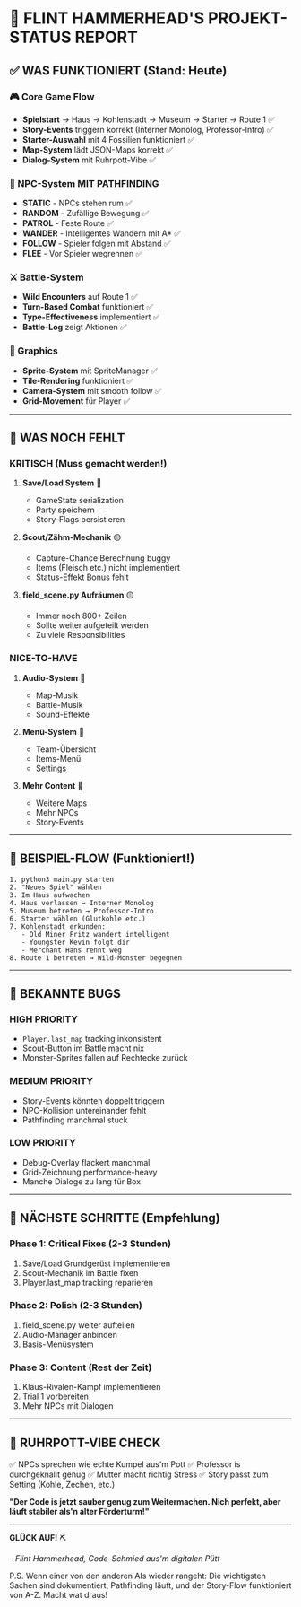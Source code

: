 # 🔨 FLINT HAMMERHEAD'S PROJEKT-STATUS REPORT

## ✅ WAS FUNKTIONIERT (Stand: Heute)

### 🎮 Core Game Flow
- **Spielstart** → Haus → Kohlenstadt → Museum → Starter → Route 1 ✅
- **Story-Events** triggern korrekt (Interner Monolog, Professor-Intro) ✅
- **Starter-Auswahl** mit 4 Fossilien funktioniert ✅
- **Map-System** lädt JSON-Maps korrekt ✅
- **Dialog-System** mit Ruhrpott-Vibe ✅

### 🤖 NPC-System MIT PATHFINDING
- **STATIC** - NPCs stehen rum ✅
- **RANDOM** - Zufällige Bewegung ✅
- **PATROL** - Feste Route ✅
- **WANDER** - Intelligentes Wandern mit A* ✅
- **FOLLOW** - Spieler folgen mit Abstand ✅
- **FLEE** - Vor Spieler wegrennen ✅

### ⚔️ Battle-System
- **Wild Encounters** auf Route 1 ✅
- **Turn-Based Combat** funktioniert ✅
- **Type-Effectiveness** implementiert ✅
- **Battle-Log** zeigt Aktionen ✅

### 🎨 Graphics
- **Sprite-System** mit SpriteManager ✅
- **Tile-Rendering** funktioniert ✅
- **Camera-System** mit smooth follow ✅
- **Grid-Movement** für Player ✅

---

## 🔧 WAS NOCH FEHLT

### KRITISCH (Muss gemacht werden!)
1. **Save/Load System** 🔴
   - GameState serialization
   - Party speichern
   - Story-Flags persistieren

2. **Scout/Zähm-Mechanik** 🟡
   - Capture-Chance Berechnung buggy
   - Items (Fleisch etc.) nicht implementiert
   - Status-Effekt Bonus fehlt

3. **field_scene.py Aufräumen** 🟡
   - Immer noch 800+ Zeilen
   - Sollte weiter aufgeteilt werden
   - Zu viele Responsibilities

### NICE-TO-HAVE
1. **Audio-System** 🔵
   - Map-Musik
   - Battle-Musik
   - Sound-Effekte

2. **Menü-System** 🔵
   - Team-Übersicht
   - Items-Menü
   - Settings

3. **Mehr Content** 🔵
   - Weitere Maps
   - Mehr NPCs
   - Story-Events

---

## 🎯 BEISPIEL-FLOW (Funktioniert!)

```
1. python3 main.py starten
2. "Neues Spiel" wählen
3. Im Haus aufwachen
4. Haus verlassen → Interner Monolog
5. Museum betreten → Professor-Intro
6. Starter wählen (Glutkohle etc.)
7. Kohlenstadt erkunden:
   - Old Miner Fritz wandert intelligent
   - Youngster Kevin folgt dir
   - Merchant Hans rennt weg
8. Route 1 betreten → Wild-Monster begegnen
```

---

## 🐛 BEKANNTE BUGS

### HIGH PRIORITY
- `Player.last_map` tracking inkonsistent
- Scout-Button im Battle macht nix
- Monster-Sprites fallen auf Rechtecke zurück

### MEDIUM PRIORITY
- Story-Events könnten doppelt triggern
- NPC-Kollision untereinander fehlt
- Pathfinding manchmal stuck

### LOW PRIORITY
- Debug-Overlay flackert manchmal
- Grid-Zeichnung performance-heavy
- Manche Dialoge zu lang für Box

---

## 📝 NÄCHSTE SCHRITTE (Empfehlung)

### Phase 1: Critical Fixes (2-3 Stunden)
1. Save/Load Grundgerüst implementieren
2. Scout-Mechanik im Battle fixen
3. Player.last_map tracking reparieren

### Phase 2: Polish (2-3 Stunden)
1. field_scene.py weiter aufteilen
2. Audio-Manager anbinden
3. Basis-Menüsystem

### Phase 3: Content (Rest der Zeit)
1. Klaus-Rivalen-Kampf implementieren
2. Trial 1 vorbereiten
3. Mehr NPCs mit Dialogen

---

## 💬 RUHRPOTT-VIBE CHECK

✅ NPCs sprechen wie echte Kumpel aus'm Pott
✅ Professor is durchgeknallt genug
✅ Mutter macht richtig Stress
✅ Story passt zum Setting (Kohle, Zechen, etc.)

**"Der Code is jetzt sauber genug zum Weitermachen. Nich perfekt, aber läuft stabiler als'n alter Förderturm!"**

---

**GLÜCK AUF!** ⛏️

*- Flint Hammerhead, Code-Schmied aus'm digitalen Pütt*

P.S. Wenn einer von den anderen AIs wieder rangeht: Die wichtigsten Sachen sind dokumentiert, Pathfinding läuft, und der Story-Flow funktioniert von A-Z. Macht wat draus!